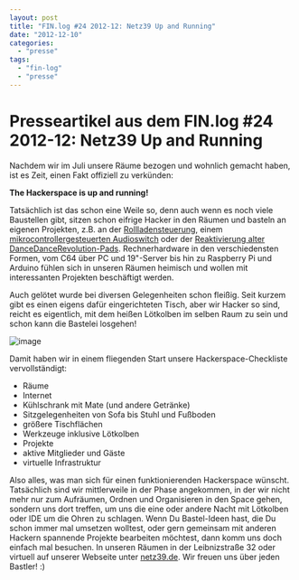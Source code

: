 ```yaml
---
layout: post
title: "FIN.log #24 2012-12: Netz39 Up and Running"
date: "2012-12-10"
categories: 
  - "presse"
tags: 
  - "fin-log"
  - "presse"
---
```


# Presseartikel aus dem FIN.log #24 2012-12: **Netz39 Up and Running**

Nachdem wir im Juli unsere Räume bezogen und wohnlich gemacht haben, ist es Zeit, einen Fakt offiziell zu verkünden:

**The Hackerspace is up and running!**

Tatsächlich ist das schon eine Weile so, denn auch wenn es noch viele Baustellen gibt, sitzen schon eifrige Hacker in den Räumen und basteln an eigenen Projekten, z.B. an der [Rollladensteuerung](http://www.netz39.de/wiki/projects:reparatur_der_fenster_und_rollaede), einem [mikrocontrollergesteuerten Audioswitch](http://www.netz39.de/wiki/projects:uaudioswitch) oder der [Reaktivierung alter DanceDanceRevolution-Pads](http://www.netz39.de/wiki/projects:vierpfeile). Rechnerhardware in den verschiedensten Formen, vom C64 über PC und 19"-Server bis hin zu Raspberry Pi und Arduino fühlen sich in unseren Räumen heimisch und wollen mit interessanten Projekten beschäftigt werden.

Auch gelötet wurde bei diversen Gelegenheiten schon fleißig. Seit kurzem gibt es einen eigens dafür eingerichteten Tisch, aber wir Hacker so sind, reicht es eigentlich, mit dem heißen Lötkolben im selben Raum zu sein und schon kann die Bastelei losgehen!

![image](images/IMG_20121122_200631.jpg)

Damit haben wir in einem fliegenden Start unsere Hackerspace-Checkliste vervollständigt:

- Räume
- Internet
- Kühlschrank mit Mate (und andere Getränke)
- Sitzgelegenheiten von Sofa bis Stuhl und Fußboden
- größere Tischflächen
- Werkzeuge inklusive Lötkolben
- Projekte
- aktive Mitglieder und Gäste
- virtuelle Infrastruktur

Also alles, was man sich für einen funktionierenden Hackerspace wünscht. Tatsächlich sind wir mittlerweile in der Phase angekommen, in der wir nicht mehr nur zum Aufräumen, Ordnen und Organisieren in den Space gehen, sondern uns dort treffen, um uns die eine oder andere Nacht mit Lötkolben oder IDE um die Ohren zu schlagen. Wenn Du Bastel-Ideen hast, die Du schon immer mal umsetzen wolltest, oder gern gemeinsam mit anderen Hackern spannende Projekte bearbeiten möchtest, dann komm uns doch einfach mal besuchen. In unseren Räumen in der Leibnizstraße 32 oder virtuell auf unserer Webseite unter [netz39.de](http://www.netz39.de). Wir freuen uns über jeden Bastler! :)
